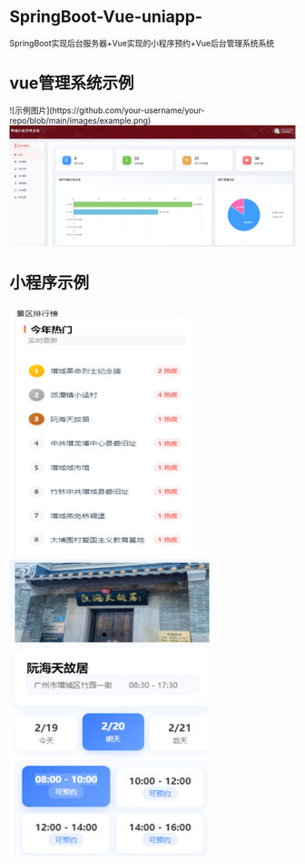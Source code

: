 # SpringBoot-Vue-uniapp-
SpringBoot实现后台服务器+Vue实现的小程序预约+Vue后台管理系统系统
<h1>vue管理系统示例</h1>
![示例图片](https://github.com/your-username/your-repo/blob/main/images/example.png)
<img src="系统示例图片/vue后台管理首页.png"/>
<h1>小程序示例</h1>
<img src="系统示例图片/小程序景点排行界面.png"/>
<img src="系统示例图片/小程序景点预约界面.png"/>
